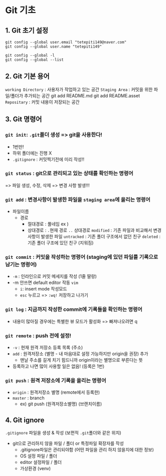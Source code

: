 # Git 기초

## 1. Git 초기 설정
```
git config --global user.email "tetepiti149@naver.com"
git config --global user.name "tetepiti149"

git config --global -l
git config --global --list
```

## 2. Git 기본 용어
`working Directory` : 사용자가 작업하고 있는 공간
`Staging Area` : 커밋을 위한 파일/폴더가 추가되는 공간
git add README.md
git add README.asset
`Repositary` : 커밋 내용이 저장되는 공간

## 3. Git 명령어
### `git init`: `.git`폴더 생성 => git을 사용한다!
- 1번만!
- 하위 폴더에는 진행 X
- `.gitignore` : 커밋찍기전에 미리 작성!!

### `git status` : git으로 관리되고 있는 상태를 확인하는 명령어


=> 파일 생성, 수정, 삭제 => 변경 사항 발생!!!


### `git add` : 변경사항이 발생한 파일을 `staging area`에 올리는 명령어
- 파일이름
  - 경로
    - 절대경로 : 풀네임 ex ) 
    - 상대경로 : `.`현재 경로 `..` 상대경로
    `modified` : 기존 파일과 비교해서 변경 사항이 발생한 파일
    `untracked` : 기존 폴더 구조에서 없던 친구
    `deleted` : 기존 폴더 구조에 있던 친구 (지워짐)

### `git commit` : 커밋을 작성하는 명령어 (staging에 있던 파일를 기록으로 남기는 명령어)
- `-m` : 인라인으로 커밋 메세지를 작성 (1줄 딸랑)
- -m 안쓰면 default editor 작동 `vim`
	- `i`:  insert mode 작성모드
	- `esc` 누르고 => `:wq!` 저장하고 나가기
	

### `git log` : 지금까지 작성한 commit에 기록들을 확인하는 명령어
- 내용이 많아질 경우에는 특별한 뷰 모드가 활성화 => 빠져나오려면 q


### `git remote` : push 전에 설정!
- `-v` : 현재 원격 저장소 등록 목록 (주소)
- `add` : 원격저장소 (별명 - 내 마음대로 설정 가능하지만 origin을 권장) 추가
	- 맨날 주소를 길게 치기 힘드니까 origin이라는 별명으로 부른다는 뜻
- 등록하고 나면 많이 사용할 일은 없음! (등록은 1번)


### `git push` : 원격 저장소에 기록을 올리는 명령어
- `origin` : 원격저장소 별명 (remote에서 등록한)
- `master` : branch
	- ex) git push (원격저장소별명) (브랜치이름)

## 4. Git ignore
`.gitignore` 파일을 생성 & 작성 (보편적 `.git`폴더와 같은 위치)
- git으로 관리하지 않을 파일 / 폴더 or 특정파일 확장자를 작성
	- .gitignore파일은 관리되야함 (어떤 파일을 관리 하지 않을지에 대한 정보)
	- OS 설정 파일 / 폴더
	- editor 설정파일 / 폴더
	- 가상환경 (venv)

